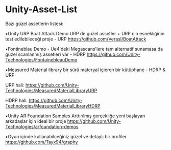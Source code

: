 # Unity-Asset-List
Bazı güzel assetlerin listesi:

▪️Unity URP Boat Attack Demo URP de güzel assetler + URP nin esnekliğinin test edilebileceği proje - URP
https://github.com/Verasl/BoatAttack

▪️Fontineblau Demo - Ue4'deki Megascans'lere tam alternatif sunamasa da güzel scanlanmiş assetleri var - HDRP
https://github.com/Unity-Technologies/FontainebleauDemo

▪️Measured Material library bir sürü materyal içieren bir kütüphane - HDRP & URP

URP hali: https://github.com/Unity-Technologies/MeasuredMaterialLibraryURP

HDRP hali: https://github.com/Unity-Technologies/MeasuredMaterialLibraryHDRP

▪️Unity AR Foundation Samples Arttırılmış gerçekliğe yeni başlayan arkadaşlar için ideal bir proje
https://github.com/Unity-Technologies/arfoundation-demos


▪️Oyun içinde kullanabilceğiniz güzel ve detaylı bir profiler
https://github.com/Tayx94/graphy
